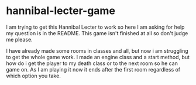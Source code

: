# hannibal-lecter-game
I am trying to get this Hannibal Lecter to work so here I am asking for help my question is in the README. This game isn't finished at all
so don't judge me please.

I have already made some rooms in classes and all, but now i am struggling to get the whole game work.
I made an engine class and a start method, but how do i get the player to my death class or to the next room so he can game on.
As I am playing it now it ends after the first room regardless of which option you take.
